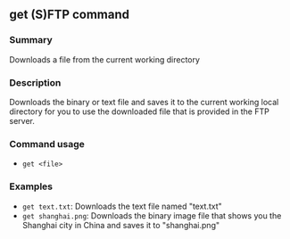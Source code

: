 ## get (S)FTP command

### Summary

Downloads a file from the current working directory

### Description

Downloads the binary or text file and saves it to the current working local directory for you to use the downloaded file that is provided in the FTP server.

### Command usage

* `get <file>`

### Examples

* `get text.txt`: Downloads the text file named "text.txt"
* `get shanghai.png`: Downloads the binary image file that shows you the Shanghai city in China and saves it to "shanghai.png"